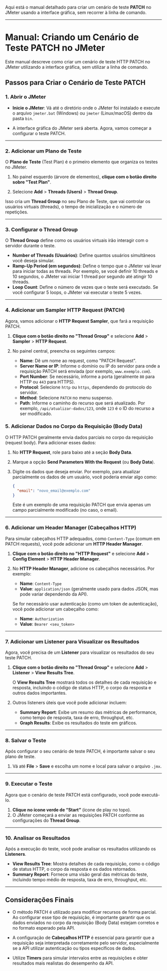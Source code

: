 Aqui está o manual detalhado para criar um cenário de teste **PATCH** no JMeter usando a interface gráfica, sem recorrer à linha de comando.

---

# Manual: Criando um Cenário de Teste PATCH no JMeter

Este manual descreve como criar um cenário de teste HTTP PATCH no JMeter utilizando a interface gráfica, sem utilizar a linha de comando.

## Passos para Criar o Cenário de Teste PATCH

### 1. **Abrir o JMeter**

- **Inicie o JMeter**: Vá até o diretório onde o JMeter foi instalado e execute o arquivo `jmeter.bat` (Windows) ou `jmeter` (Linux/macOS) dentro da pasta `bin`.
  
- A interface gráfica do JMeter será aberta. Agora, vamos começar a configurar o teste PATCH.

---

### 2. **Adicionar um Plano de Teste**

O **Plano de Teste** (Test Plan) é o primeiro elemento que organiza os testes no JMeter.

1. No painel esquerdo (árvore de elementos), **clique com o botão direito sobre "Test Plan"**.
   
2. Selecione **Add** > **Threads (Users)** > **Thread Group**.

Isso cria um **Thread Group** no seu Plano de Teste, que vai controlar os usuários virtuais (threads), o tempo de inicialização e o número de repetições.

---

### 3. **Configurar o Thread Group**

O **Thread Group** define como os usuários virtuais irão interagir com o servidor durante o teste.

- **Number of Threads (Usuários)**: Define quantos usuários simultâneos você deseja simular.
- **Ramp-Up Period (em segundos)**: Define o tempo que o JMeter vai levar para iniciar todas as threads. Por exemplo, se você definir 10 threads e 10 segundos, o JMeter vai iniciar 1 thread por segundo até atingir 10 threads.
- **Loop Count**: Define o número de vezes que o teste será executado. Se você configurar 5 loops, o JMeter vai executar o teste 5 vezes.

---

### 4. **Adicionar um Sampler HTTP Request (PATCH)**

Agora, vamos adicionar o **HTTP Request Sampler**, que fará a requisição PATCH.

1. **Clique com o botão direito no "Thread Group"** e selecione **Add** > **Sampler** > **HTTP Request**.

2. No painel central, preencha os seguintes campos:

   - **Name**: Dê um nome ao request, como "PATCH Request".
   - **Server Name or IP**: Informe o domínio ou IP do servidor para onde a requisição PATCH será enviada (por exemplo, `www.exemplo.com`).
   - **Port Number**: Se necessário, informe a porta (geralmente `80` para HTTP ou `443` para HTTPS).
   - **Protocol**: Selecione `http` ou `https`, dependendo do protocolo do servidor.
   - **Method**: Selecione `PATCH` no menu suspenso.
   - **Path**: Informe o caminho do recurso que será atualizado. Por exemplo, `/api/atualizar-dados/123`, onde `123` é o ID do recurso a ser modificado.

### 5. **Adicionar Dados no Corpo da Requisição (Body Data)**

O HTTP PATCH geralmente envia dados parciais no corpo da requisição (request body). Para adicionar esses dados:

1. No **HTTP Request**, role para baixo até a seção **Body Data**.

2. Marque a opção **Send Parameters With the Request** (ou **Body Data**).

3. Digite os dados que deseja enviar. Por exemplo, para atualizar parcialmente os dados de um usuário, você poderia enviar algo como:

   ```json
   {
     "email": "novo_email@exemplo.com"
   }
   ```

   Este é um exemplo de uma requisição PATCH que envia apenas um campo parcialmente modificado (no caso, o email).

---

### 6. **Adicionar um Header Manager (Cabeçalhos HTTP)**

Para simular cabeçalhos HTTP adequados, como `Content-Type` (comum em PATCH requests), você pode adicionar um **HTTP Header Manager**.

1. **Clique com o botão direito no "HTTP Request"** e selecione **Add** > **Config Element** > **HTTP Header Manager**.

2. No **HTTP Header Manager**, adicione os cabeçalhos necessários. Por exemplo:

   - **Name**: `Content-Type`
   - **Value**: `application/json` (geralmente usado para dados JSON, mas pode variar dependendo da API).

   Se for necessário usar autenticação (como um token de autenticação), você pode adicionar um cabeçalho como:

   - **Name**: `Authorization`
   - **Value**: `Bearer <seu_token>`

---

### 7. **Adicionar um Listener para Visualizar os Resultados**

Agora, você precisa de um **Listener** para visualizar os resultados do seu teste PATCH.

1. **Clique com o botão direito no "Thread Group"** e selecione **Add** > **Listener** > **View Results Tree**.
   
   O **View Results Tree** mostrará todos os detalhes de cada requisição e resposta, incluindo o código de status HTTP, o corpo da resposta e outros dados importantes.

2. Outros listeners úteis que você pode adicionar incluem:
   - **Summary Report**: Exibe um resumo das métricas de performance, como tempo de resposta, taxa de erro, throughput, etc.
   - **Graph Results**: Exibe os resultados do teste em gráficos.

---

### 8. **Salvar o Teste**

Após configurar o seu cenário de teste PATCH, é importante salvar o seu plano de teste.

1. Vá até **File** > **Save** e escolha um nome e local para salvar o arquivo `.jmx`.

---

### 9. **Executar o Teste**

Agora que o cenário de teste PATCH está configurado, você pode executá-lo.

1. **Clique no ícone verde de “Start”** (ícone de play no topo).
2. O JMeter começará a enviar as requisições PATCH conforme as configurações do **Thread Group**.

---

### 10. **Analisar os Resultados**

Após a execução do teste, você pode analisar os resultados utilizando os **Listeners**.

- **View Results Tree**: Mostra detalhes de cada requisição, como o código de status HTTP, o corpo da resposta e os dados retornados.
- **Summary Report**: Fornece uma visão geral das métricas do teste, incluindo tempo médio de resposta, taxa de erro, throughput, etc.

---

## Considerações Finais

- O método PATCH é utilizado para modificar recursos de forma parcial. Ao configurar esse tipo de requisição, é importante garantir que os dados enviados no corpo da requisição (Body Data) estejam corretos e no formato esperado pela API.
  
- A configuração de **Cabeçalhos HTTP** é essencial para garantir que a requisição seja interpretada corretamente pelo servidor, especialmente se a API utilizar autenticação ou tipos específicos de dados.

- Utilize **Timers** para simular intervalos entre as requisições e obter resultados mais realistas do desempenho da API.

